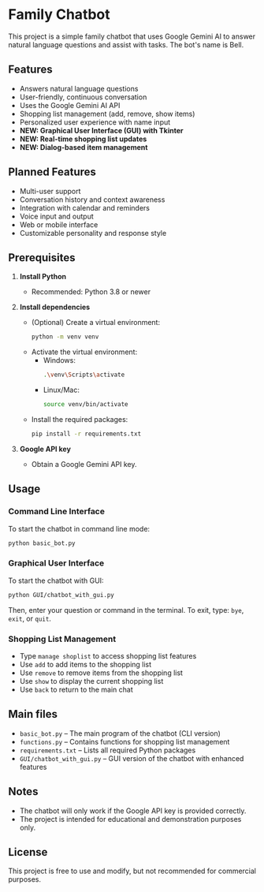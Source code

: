 # Family Chatbot

This project is a simple family chatbot that uses Google Gemini AI to answer natural language questions and assist with tasks. The bot's name is Bell.

## Features
- Answers natural language questions
- User-friendly, continuous conversation
- Uses the Google Gemini AI API
- Shopping list management (add, remove, show items)
- Personalized user experience with name input
- **NEW: Graphical User Interface (GUI) with Tkinter**
- **NEW: Real-time shopping list updates**
- **NEW: Dialog-based item management**

## Planned Features
- Multi-user support
- Conversation history and context awareness
- Integration with calendar and reminders
- Voice input and output
- Web or mobile interface
- Customizable personality and response style

## Prerequisites

1. **Install Python**
   - Recommended: Python 3.8 or newer

2. **Install dependencies**
   - (Optional) Create a virtual environment:
     ```bash
     python -m venv venv
     ```
   - Activate the virtual environment:
     - Windows:
       ```bash
       .\venv\Scripts\activate
       ```
     - Linux/Mac:
       ```bash
       source venv/bin/activate
       ```
   - Install the required packages:
     ```bash
     pip install -r requirements.txt
     ```

3. **Google API key**
   - Obtain a Google Gemini API key.

## Usage

### Command Line Interface
To start the chatbot in command line mode:
```bash
python basic_bot.py
```

### Graphical User Interface
To start the chatbot with GUI:
```bash
python GUI/chatbot_with_gui.py
```

Then, enter your question or command in the terminal. To exit, type: `bye`, `exit`, or `quit`.

### Shopping List Management
- Type `manage shoplist` to access shopping list features
- Use `add` to add items to the shopping list
- Use `remove` to remove items from the shopping list
- Use `show` to display the current shopping list
- Use `back` to return to the main chat

## Main files
- `basic_bot.py` – The main program of the chatbot (CLI version)
- `functions.py` – Contains functions for shopping list management
- `requirements.txt` – Lists all required Python packages
- `GUI/chatbot_with_gui.py` – GUI version of the chatbot with enhanced features

## Notes
- The chatbot will only work if the Google API key is provided correctly.
- The project is intended for educational and demonstration purposes only.

## License
This project is free to use and modify, but not recommended for commercial purposes.
